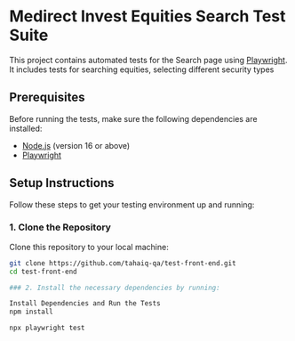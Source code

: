 # Medirect Invest Equities Search Test Suite

This project contains automated tests for the Search page using [Playwright](https://playwright.dev). It includes tests for searching equities, selecting different security types

## Prerequisites

Before running the tests, make sure the following dependencies are installed:

- [Node.js](https://nodejs.org) (version 16 or above)
- [Playwright](https://playwright.dev/docs/intro)

## Setup Instructions

Follow these steps to get your testing environment up and running:

### 1. Clone the Repository

Clone this repository to your local machine:

```bash
git clone https://github.com/tahaiq-qa/test-front-end.git
cd test-front-end

### 2. Install the necessary dependencies by running:

Install Dependencies and Run the Tests
npm install

npx playwright test
